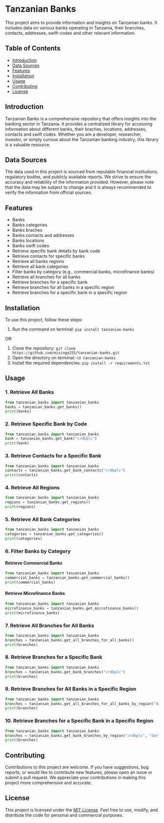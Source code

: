 # Tanzanian Banks

This project aims to provide information and insights on Tanzanian banks. It includes data on various banks operating in Tanzania, their branches, contacts, addresses, swift-codes and other relevant information.

## Table of Contents
- [Introduction](#introduction)
- [Data Sources](#data-sources)
- [Features](#features)
- [Installation](#installation)
- [Usage](#usage)
- [Contributing](#contributing)
- [License](#license)

## Introduction
Tanzanian Banks is a comprehensive repository that offers insights into the banking sector in Tanzania. It provides a centralized library for accessing information about different banks, their braches,  locations, addresses, contacts and swift codes. Whether you are a developer, researcher, investor, or simply curious about the Tanzanian banking industry, this library is a valuable resource.

## Data Sources
The data used in this project is sourced from reputable financial institutions, regulatory bodies, and publicly available reports. We strive to ensure the accuracy and reliability of the information provided. However, please note that the data may be subject to change and it is always recommended to verify the information from official sources.

## Features
- Banks
- Banks categories
- Banks braches
- Banks contacts and addresses
- Banks locations
- Banks swift codes
- Retrieve specific bank details by bank code
- Retrieve contacts for specific banks
- Retrieve all banks regions
- Retrieve all bank categories
- Filter banks by category (e.g., commercial banks, microfinance banks)
- Retrieve all branches for all banks
- Retrieve branches for a specific bank
- Retrieve branches for all banks in a specific region
- Retrieve branches for a specific bank in a specific region

## Installation
To use this project, follow these steps:

1. Run the command on terminal: `pip install tanzanian-banks`

OR:

1. Clone the repository: `git clone https://github.com/misingo255/tanzanian-banks.git`
2. Open the directory on terminal: `cd tanzanian-banks`
3. Install the required dependencies: `pip install -r requirements.txt`

## Usage

### 1. Retrieve All Banks

```python
from tanzanian_banks import tanzanian_banks
banks = tanzanian_banks.get_banks()
print(banks)
```

### 2. Retrieve Specific Bank by Code

```python
from tanzanian_banks import tanzanian_banks
bank = tanzanian_banks.get_bank("crdbplc")
print(bank)
```

### 3. Retrieve Contacts for a Specific Bank

```python
from tanzanian_banks import tanzanian_banks
contacts = tanzanian_banks.get_bank_contacts("crdbplc")
print(contacts)
```

### 4. Retrieve All Regions

```python
from tanzanian_banks import tanzanian_banks
regions = tanzanian_banks.get_regions()
print(regions)
```

### 5. Retrieve All Bank Categories

```python
from tanzanian_banks import tanzanian_banks
categories = tanzanian_banks.get_categories()
print(categories)
```

### 6. Filter Banks by Category

#### Retrieve Commercial Banks

```python
from tanzanian_banks import tanzanian_banks
commercial_banks = tanzanian_banks.get_commercial_banks()
print(commercial_banks)
```

#### Retrieve Microfinance Banks

```python
from tanzanian_banks import tanzanian_banks
microfinance_banks = tanzanian_banks.get_microfinance_banks()
print(microfinance_banks)
```

### 7. Retrieve All Branches for All Banks

```python
from tanzanian_banks import tanzanian_banks
branches = tanzanian_banks.get_all_branches_for_all_banks()
print(branches)
```

### 8. Retrieve Branches for a Specific Bank

```python
from tanzanian_banks import tanzanian_banks
branches = tanzanian_banks.get_bank_branches("crdbplc")
print(branches)
```

### 9. Retrieve Branches for All Banks in a Specific Region

```python
from tanzanian_banks import tanzanian_banks
branches = tanzanian_banks.get_all_branches_for_all_banks_by_region("dar")
print(branches)
```

### 10. Retrieve Branches for a Specific Bank in a Specific Region

```python
from tanzanian_banks import tanzanian_banks
branches = tanzanian_banks.get_bank_branches_by_region("crdbplc", "dar")
print(branches)
```


## Contributing
Contributions to this project are welcome. If you have suggestions, bug reports, or would like to contribute new features, please open an issue or submit a pull request. We appreciate your contributions in making this project more comprehensive and accurate.

## License
This project is licensed under the [MIT License](LICENSE). Feel free to use, modify, and distribute the code for personal and commercial purposes.

